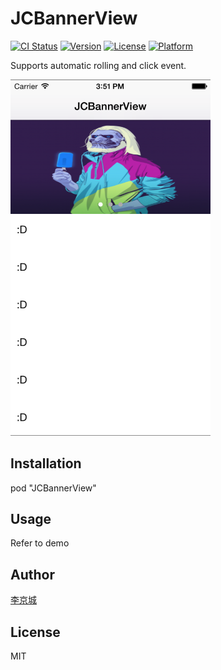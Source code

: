 # JCBannerView

[![CI Status](http://img.shields.io/travis/lijingcheng/JCBannerView.svg?style=flat)](https://travis-ci.org/lijingcheng/JCBannerView)
[![Version](https://img.shields.io/cocoapods/v/JCBannerView.svg?style=flat)](http://cocoapods.org/pods/JCBannerView)
[![License](https://img.shields.io/cocoapods/l/JCBannerView.svg?style=flat)](http://cocoapods.org/pods/JCBannerView)
[![Platform](https://img.shields.io/cocoapods/p/JCBannerView.svg?style=flat)](http://cocoapods.org/pods/JCBannerView)

Supports automatic rolling and click event.

<img width="320" src="./ScreenShot.png"> 

## Installation

pod "JCBannerView"

## Usage

Refer to demo

## Author

[李京城](http://lijingcheng.github.io)

## License

MIT
